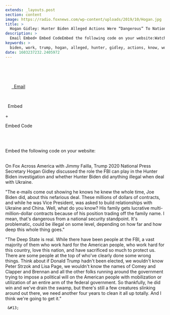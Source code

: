 ```yaml
--- 
extends: _layouts.post 
section: content 
image: https://radio.foxnews.com/wp-content/uploads/2019/10/Hogan.jpg 
title: > 
  Hogan Gidley: Hunter Biden Alleged Actions Were “Dangerous” To National Security 
description: > 
  Email Embed+ Embed CodeEmbed the following code on your website:Watch the latest video at foxnews.comOn Fox Across America with Jimmy Failla, Trump 2020 National Press Secretary Hogan Gidley discussed the role the FBI can play in the Hunter Biden investigation and whether Hunter Biden did anything illegal when deal with Ukraine."The e-mails come out showing he knows he knew the whole time, Joe Biden did, about this nefarious deal.These millions of dollars of contracts, and while he was Vice President, was asked to build relationships with Ukraine and China.I mean, that's dangerous from a national security standpoint.While there have been people at the FBI, a vast majority of them who work hard for the American people, who work hard for this country, love this nation, and have sacrificed so much to protect us. 
keywords: > 
  biden, work, trump, hogan, alleged, hunter, gidley, actions, know, wouldnt, think, hard, dangerous, illegal, security, national 
date: 1603237232.2405972 
--- 
```

<div><p> <br>





&#160;&#160;&#160;
<a class="twitter-share-button" href="https://twitter.com/intent/tweet"></a>

&#160;&#160;&#160;&#160;
<a class="button" href="mailto:?body=Here's%20the%20video%20link%20from%20Fox%20Across%20America:%20%C2%A0%20https://video.foxnews.com/v/6203240737001/&amp;subject=Video%20from%20Fox%20Across%20America%20-%20Hogan%20Gidley:%20Hunter%20Biden%20Alleged%20Actions%20Were%20%E2%80%9CDangerous%E2%80%9D%20To%20National%20Security"><i class="fa fa-envelope"></i>&#160;&#160;Email</a>


&#160;&#160;&#160;&#160;&#160;&#160;&#160;&#160;
 

<a class="buttonembed" id="6203240737001"><i class="fa fa-clipboard"></i>&#160;&#160;Embed</a>
</p><p class="close">+</p>
<p>Embed Code</p>
<br> <br>
<p>Embed the following code on your website:<br><br>

</p><p>On Fox Across America with Jimmy Failla, Trump 2020 National Press Secretary Hogan Gidley discussed the role the FBI can play in the Hunter Biden investigation and whether Hunter Biden did anything illegal when deal with Ukraine.</p>
<p>"The e-mails come out showing he knows he knew the whole time, Joe Biden did, about this nefarious deal. These millions of dollars of contracts, and while he was Vice President, was asked to build relationships with Ukraine and China. Well, what do you know? His family gets lucrative multi-million-dollar contracts because of his position trading off the family name. I mean, that's dangerous from a national security standpoint. It's problematic, could be illegal on some level, depending on how far and how deep this whole thing goes."</p>
<p>"The Deep State is real. While there have been people at the FBI, a vast majority of them who work hard for the American people, who work hard for this country, love this nation, and have sacrificed so much to protect us. There are some people at the top of who've clearly done some wrong things. Think about if Donald Trump hadn't been elected, we wouldn't know Peter Strzok and Lisa Page, we wouldn't know the names of Comey and Clapper and Brennan and all the other folks running around the government trying to impose a political will on the American people with mobilization or utilization of an entire arm of the federal government. So thankfully, he did win and we've drain the swamp, but there's still a few creatures slinking around out there, we need another four years to clean it all up totally. And I think we're going to get it."</p>
<p></p>

   

<p class="td-g-rec td-g-rec-id-content_bottom">
 
</p>

   

     &#13;
&#13;
&#13;
    <p class="clearfix"></p>&#13;
&#13;
    &#13;
                                                                    &#13;
&#13;
    </div>